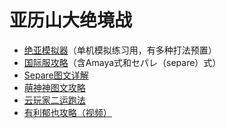# 亚历山大绝境战

* [绝亚模拟器](https://bbs.nga.cn/read.php?tid=20243836)（单机模拟练习用，有多种打法预置）
* [国际服攻略](https://bbs.nga.cn/read.php?tid=19394167)（含Amaya式和セパレ（separe）式）
* [Separe图文详解](https://bbs.nga.cn/read.php?tid=20145362)
* [萌神神图文攻略](https://gl.ffxiv.cn/jy/shenshen/index.html)
* [云玩家二运跑法](https://bbs.nga.cn/read.php?tid=19507584)
* [有利郁也攻略（视频）](https://www.bilibili.com/video/av83454257/)